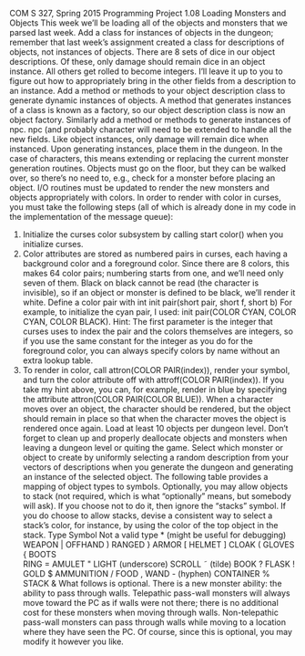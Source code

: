 COM S 327, Spring 2015
Programming Project 1.08
Loading Monsters and Objects
This week we’ll be loading all of the objects and monsters that we parsed last week.
Add a class for instances of objects in the dungeon; remember that last week’s assignment created a
class for descriptions of objects, not instances of objects. There are 8 sets of dice in our object descriptions.
Of these, only damage should remain dice in an object instance. All others get rolled to become integers.
I’ll leave it up to you to figure out how to appropriately bring in the other fields from a description to an
instance.
Add a method or methods to your object description class to generate dynamic instances of objects.
A method that generates instances of a class is known as a factory, so our object description class is now
an object factory. Similarly add a method or methods to generate instances of npc. npc (and probably
character will need to be extended to handle all the new fields. Like object instances, only damage will
remain dice when instanced.
Upon generating instances, place them in the dungeon. In the case of characters, this means extending
or replacing the current monster generation routines. Objects must go on the floor, but they can be walked
over, so there’s no need to, e.g., check for a monster before placing an object.
I/O routines must be updated to render the new monsters and objects appropriately with colors. In order
to render with color in curses, you must take the following steps (all of which is already done in my code in
the implementation of the message queue):
1. Initialize the curses color subsystem by calling start color() when you initialize curses.
2. Color attributes are stored as numbered pairs in curses, each having a background color and a foreground
color. Since there are 8 colors, this makes 64 color pairs; numbering starts from one, and we’ll
need only seven of them. Black on black cannot be read (the character is invisible), so if an object or
monster is defined to be black, we’ll render it white. Define a color pair with int init pair(short
pair, short f, short b) For example, to initialize the cyan pair, I used: init pair(COLOR CYAN,
COLOR CYAN, COLOR BLACK). Hint: The first parameter is the integer that curses uses to index the pair
and the colors themselves are integers, so if you use the same constant for the integer as you do for
the foreground color, you can always specify colors by name without an extra lookup table.
3. To render in color, call attron(COLOR PAIR(index)), render your symbol, and turn the color attribute
off with attroff(COLOR PAIR(index)). If you take my hint above, you can, for example,
render in blue by specifying the attribute attron(COLOR PAIR(COLOR BLUE)).
When a character moves over an object, the character should be rendered, but the object should remain
in place so that when the character moves the object is rendered once again.
Load at least 10 objects per dungeon level. Don’t forget to clean up and properly deallocate objects and
monsters when leaving a dungeon level or quiting the game.
Select which monster or object to create by uniformly selecting a random description from your vectors
of descriptions when you generate the dungeon and generating an instance of the selected object.
The following table provides a mapping of object types to symbols. Optionally, you may allow objects
to stack (not required, which is what “optionally” means, but somebody will ask). If you choose not to do it,
then ignore the “stacks” symbol. If you do choose to allow stacks, devise a consistent way to select a stack’s
color, for instance, by using the color of the top object in the stack.
Type Symbol
Not a valid type * (might be useful for debugging)
WEAPON |
OFFHAND )
RANGED }
ARMOR [
HELMET ]
CLOAK (
GLOVES {
BOOTS \
RING =
AMULET "
LIGHT (underscore)
SCROLL ˜ (tilde)
BOOK ?
FLASK !
GOLD $
AMMUNITION /
FOOD ,
WAND - (hyphen)
CONTAINER %
STACK &
What follows is optional.
There is a new monster ability: the ability to pass through walls. Telepathic pass-wall monsters will
always move toward the PC as if walls were not there; there is no additional cost for these monsters when
moving through walls. Non-telepathic pass-wall monsters can pass through walls while moving to a location
where they have seen the PC.
Of course, since this is optional, you may modify it however you like.